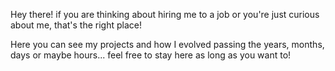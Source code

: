 Hey there! if you are thinking about hiring me to a job or you're just curious about me, that's the right place!

Here you can see my projects and how I evolved passing the years, months, days or maybe hours... feel free to stay here as long as you want to!

